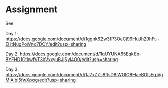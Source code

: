 # Assignment

See

Day 1: https://docs.google.com/document/d/1ggnk62w3fP3OeCj99HuJh29hFt--EHtNugPoWno7DCY/edit?usp=sharing

Day 2: https://docs.google.com/document/d/1qUYUNA65EqkEn-BYFHD1GtkwfvT3kVxxyuBJj5yl4O0/edit?usp=sharing

Day 3: https://docs.google.com/document/d/1J7xZ7o8ftsD8iWOIO8HaeBOlsErpVgMiAlbI5fwXpog/edit?usp=sharing


